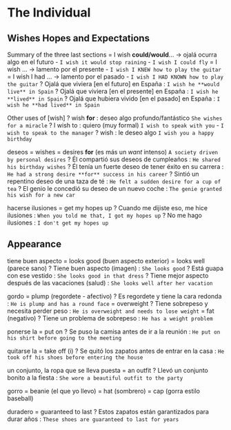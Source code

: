 # The Individual







## Wishes Hopes and Expectations

Summary of the three last sections
    = I wish **could/would**... -> ojalá ocurra algo en el futuro
        - `I wish it would stop raining` - `I wish I could fly`
    = I wish <sbody> <past> ... ->  lamento por el presente
        - `I wish I KNEW how to play the guitar`
    = I wish I had ... -> lamento por el pasado
        - `I wish I HAD KNOWN how to play the guitar`
    ? Ojalá que viviera [en el futuro] en España : `I wish he **would live** in Spain`
    ? Ojalá que viviera [en el presente] en España : `I wish he **lived** in Spain`
    ? Ojalá que hubiera vivido [en el pasado] en España : `I wish he **had lived** in Spain`


Other uses of [wish]
    ? wish **for** <sthing> : deseo algo profundo/fantástico `She wishes for a miracle`
    ? I wish to <base> : quiero (muy formal) `I wish to speak with you` - `I wish to speak to the manager`
    ? wish <sbody> <sthing> : le deseo algo `I wish you a happy birthday`

deseos
    = wishes
    = desires **for** <sthing> (es más un _want_ intenso) `A society driven by personal desires`
    ? Él compartió sus deseos de cumpleaños : `He shared his birthday wishes`
    ? Él tenía un fuerte deseo de tener éxito en su carrera : `He had a strong desire **for** success in his career`
    ? Sintió un repentino deseo de una taza de té : `He felt a sudden desire for a cup of tea`
    ? El genio le concedió su deseo de un nuevo coche : `The genie granted his wish for a new car`

hacerse ilusiones = get my hopes up
    ? Cuando me dijiste eso, me hice ilusiones : `When you told me that, I got my hopes up`
    ? No me hago ilusiones : `I don't get my hopes up`



## Appearance

tiene buen aspecto
    = looks good (buen aspecto exterior)
    = looks well (parece sano)
    ? Tiene buen aspecto (imagen) : `She looks good`
    ? Está guapa con ese vestido : `She looks good in that dress`
    ? Tiene mejor aspecto después de las vacaciones (salud) : `She looks well after her vacation`



gordo
    = plump (regordete - afectivo)
    ? Es regordete y tiene la cara redonda : `He is plump and has a round face`
    = overweight
    ? Tiene sobrepeso y necesita perder peso : `He is overweight and needs to lose weight`
    = fat (negativo)
    ? Tiene un problema de sobrepeso : `He has a weight problem`

ponerse la <prenda> = put on
    ? Se puso la camisa antes de ir a la reunión : `He put on his shirt before going to the meeting`

quitarse la <prenda>
    = take off (i)
    ? Se quitó los zapatos antes de entrar en la casa : `He took off his shoes before entering the house`

un conjunto, la ropa que se lleva puesta  = an outfit
    ? Llevó un conjunto bonito a la fiesta : `She wore a beautiful outfit to the party`

gorro
    = beanie (el que yo llevo)
    = hat (sombrero)
    = cap (gorra estilo baseball)

duradero = guaranteed to last
    ? Estos zapatos están garantizados para durar años : `These shoes are guaranteed to last for years`
